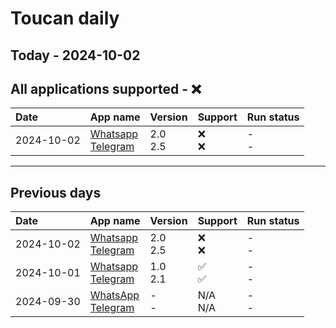 # Toucan daily
## Today - 2024-10-02

## All applications supported - ❌
| Date       | App name                                                               | Version      | Support   | Run status   |
|:-----------|:-----------------------------------------------------------------------|:-------------|:----------|:-------------|
| 2024-10-02 | [Whatsapp](./Whatsapp/README.md)<br />[Telegram](./Telegram/README.md) | 2.0<br />2.5 | ❌<br />❌  | -<br />-     |

__________
## Previous days

| Date       | App name                                                               | Version      | Support      | Run status   |
|:-----------|:-----------------------------------------------------------------------|:-------------|:-------------|:-------------|
| 2024-10-02 | [Whatsapp](./Whatsapp/README.md)<br />[Telegram](./Telegram/README.md) | 2.0<br />2.5 | ❌<br />❌     | -<br />-     |
| 2024-10-01 | [Whatsapp](./Whatsapp/README.md)<br />[Telegram](./Telegram/README.md) | 1.0<br />2.1 | ✅<br />✅     | -<br />-     |
| 2024-09-30 | [WhatsApp](./WhatsApp/README.md)<br />[Telegram](./Telegram/README.md) | -<br />-     | N/A<br />N/A | -<br />-     |
